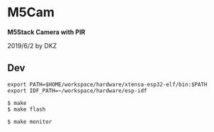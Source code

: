 # M5Cam

**M5Stack Camera with PIR**

2019/6/2 by DKZ



## Dev

```
export PATH=$HOME/workspace/hardware/xtensa-esp32-elf/bin:$PATH
export IDF_PATH=~/workspace/hardware/esp-idf
```

```
$ make
$ make flash

$ make monitor
```